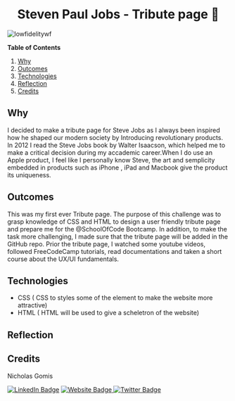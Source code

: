 <h1 align = "center">  Steven Paul Jobs - Tribute page  </h1>

<img src="https://i.ibb.co/2n0NtXF/Clean-Shot-2022-06-04-at-17-27-37-2x.png" alt="lowfidelitywf"/>

**Table of Contents**
1. [Why](#{Why}) 
2. [Outcomes](#{Outcomes})
3. [Technologies](#{Technologies})
4. [Reflection](#{Reflection})
5. [Credits](#{Credits})





## Why

I decided to make a tribute page for Steve Jobs as I always been inspired how he shaped our modern society by Introducing revolutionary products. In 2012 I read the Steve Jobs book by Walter Isaacson, which helped me to make a critical decision during my accademic career.When I do use an Apple product, I feel like I personally know Steve, the art and semplicity embedded in products such as iPhone , iPad and Macbook give the product its uniqueness.

## Outcomes

This was my first ever Tribute page. The purpose of this challenge was to grasp knowledge of CSS and HTML to design a user friendly tribute page and prepare me for the @SchoolOfCode Bootcamp. In addition, to make the task more challenging, I made sure that the tribute page will be added in the GitHub repo. Prior the tribute page, I watched some youtube videos, followed FreeCodeCamp tutorials, read documentations and taken a short course about the UX/UI fundamentals.


## Technologies

- CSS ( CSS to styles some of the element to make the website more attractive)
- HTML ( HTML  will be used to give a scheletron of the website)


## Reflection

## Credits

Nicholas Gomis

<p align="left">
  <a href="https://www.linkedin.com/in/nicholasgomis/">
    <img src="https://img.shields.io/badge/LinkedIn-blue?style=for-the-badge&logo=linkedin&logoColor=white" alt="LinkedIn Badge"></a>
  <a href="https://portfolio-nicholasgomis.vercel.app">
    <img src="https://img.shields.io/badge/Website-3b5998?style=for-the-badge&logo=google-chrome&logoColor=white" alt="Website Badge"/>
  </a>
  <a href="https://twitter.com/nicholasgomis">
    <img src="https://img.shields.io/badge/Twitter-blue?style=for-the-badge&logo=twitter&logoColor=white" alt="Twitter Badge"/>
  </a>
</p>
</br>
